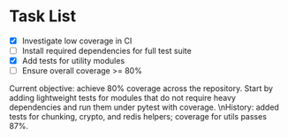 # Task List

- [x] Investigate low coverage in CI
- [ ] Install required dependencies for full test suite
- [x] Add tests for utility modules
- [ ] Ensure overall coverage >= 80%

Current objective: achieve 80% coverage across the repository. Start by adding lightweight tests for modules that do not require heavy dependencies and run them under pytest with coverage.
\nHistory: added tests for chunking, crypto, and redis helpers; coverage for utils passes 87%.
